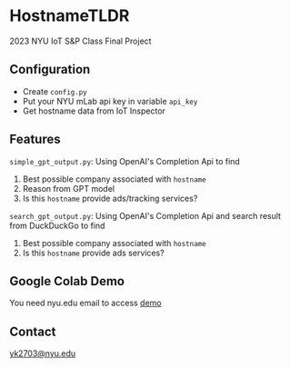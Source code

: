 # HostnameTLDR
2023 NYU IoT S&P Class Final Project

## Configuration
- Create ```config.py```
- Put your NYU mLab api key in variable ```api_key```
- Get hostname data from IoT Inspector

## Features
```simple_gpt_output.py```: Using OpenAI's Completion Api to find
1. Best possible company associated with ```hostname```
2. Reason from GPT model
3. Is this ```hostname``` provide ads/tracking services?

```search_gpt_output.py```: Using OpenAI's Completion Api and search result from DuckDuckGo to find
1. Best possible company associated with ```hostname```
3. Is this ```hostname``` provide ads services?

## Google Colab Demo
You need nyu.edu email to access [demo](https://colab.research.google.com/drive/1jN2EPKF8InBE6qlMbPlEEhHJjKukaaLq?usp=sharing)

## Contact
[yk2703@nyu.edu](mailto:yk2703@nyu.edu)
